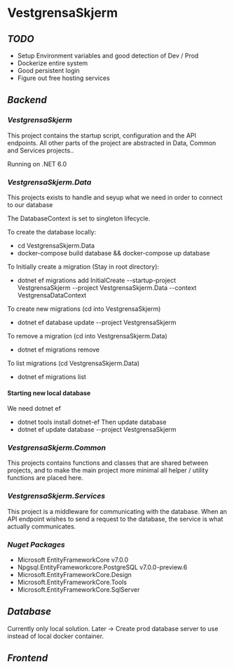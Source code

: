 # VestgrensaSkjerm

## _TODO_

- Setup Environment variables and good detection of Dev / Prod
- Dockerize entire system
- Good persistent login
- Figure out free hosting services

## _Backend_

### _VestgrensaSkjerm_

This project contains the startup script, configuration and the API endpoints. All other parts of the project are abstracted in Data, Common and Services projects..

Running on .NET 6.0

### _VestgrensaSkjerm.Data_

This projects exists to handle and seyup what we need in order to connect to our database

The DatabaseContext is set to singleton lifecycle.

To create the database locally:

- cd VestgrensaSkjerm.Data
- docker-compose build database && docker-compose up database

To Initially create a migration (Stay in root directory):

- dotnet ef migrations add InitialCreate --startup-project VestgrensaSkjerm --project VestgrensaSkjerm.Data --context VestgrensaDataContext

To create new migrations (cd into VestgrensaSkjerm)

- dotnet ef database update --project VestgrensaSkjerm

To remove a migration (cd into VestgrensaSkjerm.Data)

- dotnet ef migrations remove

To list migrations (cd VestgrensaSkjerm.Data)

- dotnet ef migrations list

#### Starting new local database

We need dotnet ef

- dotnet tools install dotnet-ef
  Then update database
- dotnet ef update database --project VestgrensaSkjerm

### _VestgrensaSkjerm.Common_

This projects contains functions and classes that are shared between projects, and to make the main project more minimal all helper / utility functions are placed here.

### _VestgrensaSkjerm.Services_

This project is a middleware for communicating with the database. When an API endpoint wishes to send a request to the database, the service is what actually communicates.

### _Nuget Packages_

- Microsoft EntityFrameworkCore v7.0.0
- Npgsql.EntityFrameworkcore.PostgreSQL v7.0.0-preview.6
- Microsoft.EntityFrameworkCore.Design
- Microsoft.EntityFrameworkCore.Tools
- Microsoft.EntityFrameworkCore.SqlServer

## _Database_

Currently only local solution.
Later -> Create prod database server to use instead of local docker container.

## _Frontend_
